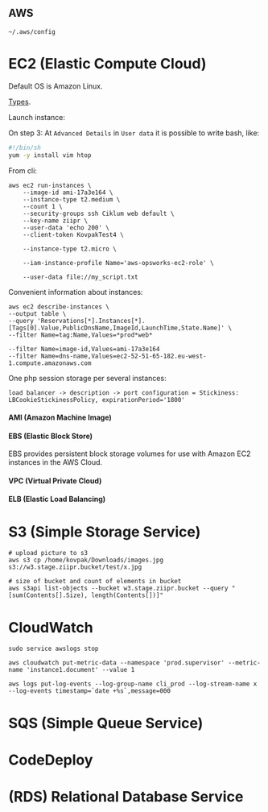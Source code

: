 AWS
-

````
~/.aws/config
````

# EC2 (Elastic Compute Cloud)

Default OS is Amazon Linux.

[Types](https://aws.amazon.com/ec2/instance-types/).

Launch instance:

On step 3: At `Advanced Details` in `User data` it is possible to write bash, like:
````sh
#!/bin/sh
yum -y install vim htop
````

From cli:

````
aws ec2 run-instances \
    --image-id ami-17a3e164 \
    --instance-type t2.medium \
    --count 1 \
    --security-groups ssh Ciklum web default \
    --key-name ziipr \
    --user-data 'echo 200' \
    --client-token KovpakTest4 \

    --instance-type t2.micro \

    --iam-instance-profile Name='aws-opsworks-ec2-role' \

    --user-data file://my_script.txt

````

Convenient information about instances:

````
aws ec2 describe-instances \
--output table \
--query 'Reservations[*].Instances[*].[Tags[0].Value,PublicDnsName,ImageId,LaunchTime,State.Name]' \
--filter Name=tag:Name,Values=*prod*web*

--filter Name=image-id,Values=ami-17a3e164
--filter Name=dns-name,Values=ec2-52-51-65-182.eu-west-1.compute.amazonaws.com

````

One php session storage per several instances:

````
load balancer -> description -> port configuration = Stickiness: LBCookieStickinessPolicy, expirationPeriod='1800'
````

#### AMI (Amazon Machine Image)

#### EBS (Elastic Block Store)

EBS provides persistent block storage volumes for use with Amazon EC2 instances in the AWS Cloud.

#### VPC (Virtual Private Cloud)

#### ELB (Elastic Load Balancing)

# S3 (Simple Storage Service)

````
# upload picture to s3
aws s3 cp /home/kovpak/Downloads/images.jpg s3://w3.stage.ziipr.bucket/test/x.jpg

# size of bucket and count of elements in bucket
aws s3api list-objects --bucket w3.stage.ziipr.bucket --query "[sum(Contents[].Size), length(Contents[])]"

````

# CloudWatch

````
sudo service awslogs stop
````
````
aws cloudwatch put-metric-data --namespace 'prod.supervisor' --metric-name 'instance1.document' --value 1

aws logs put-log-events --log-group-name cli_prod --log-stream-name x --log-events timestamp=`date +%s`,message=000
````

# SQS (Simple Queue Service)

# CodeDeploy

# (RDS) Relational Database Service
